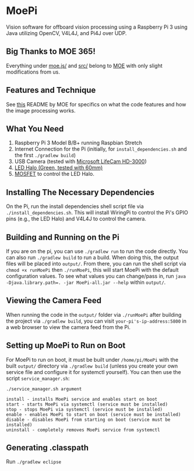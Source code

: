 # MoePi
Vision software for offboard vision processing using a Raspberry Pi 3 using Java utilizing OpenCV, V4L4J, and Pi4J over UDP.

## Big Thanks to MOE 365!
Everything under [moe.js/](https://github.com/MOERobotics/moe.js) and [src/](https://github.com/MOERobotics/stronghold-pi-2016) belong to [MOE](http://moe365.org/) with only slight modifications from us.

## Features and Technique
See [this](https://github.com/MOERobotics/stronghold-pi-2016/blob/master/README.md) README by MOE for specifics on what the code features and how the image processing works.

## What You Need
1. Raspberry Pi 3 Model B/B+ running Raspbian Stretch
2. Internet Connection for the Pi (initially, for `install_dependencies.sh` and the first `./gradlew build`)
3. USB Camera (tested with [Microsoft LifeCam HD-3000](https://www.amazon.com/Microsoft-3364820-LifeCam-HD-3000/dp/B008ZVRAQS))
4. [LED Halo (Green, tested with 60mm)](https://www.superbrightleds.com/moreinfo/led-halo-rings/led-halo-angel-eye-headlight-accent-lights/49/307/)
5. [MOSFET](https://www.amazon.com/WINGONEER-IRF520-MOSFET-Driver-Module/dp/B06XHH1TQM) to control the LED Halo.

## Installing The Necessary Dependencies
On the Pi, run the install dependencies shell script file via `./install_dependencies.sh`. This will install WiringPi to control the Pi's GPIO pins (e.g., the LED Halo) and V4L4J to control the camera.

## Building and Running on the Pi
If you are on the pi, you can use `./gradlew run` to run the code directly. You can also run `./gradlew build` to run a build. When doing this, the output files will be placed into `output/`. From there, you can run the shell script via `chmod +x runMoePi` then `./runMoePi`, this will start MoePi with the default configuration values. To see what values you can change/pass in, run `java -Djava.library.path=. -jar MoePi-all.jar --help` within `output/`.

## Viewing the Camera Feed
When running the code in the `output/` folder via `./runMoePi` after building the project via `./gradlew build`, you can visit `your-pi's-ip-address:5800` in a web browser to view the camera feed from the Pi.

## Setting up MoePi to Run on Boot
For MoePi to run on boot, it must be built under `/home/pi/MoePi` with the built `output/` directory via `./gradlew build` (unless you create your own service file and configure it for systemctl yourself). You can then use the script `service_manager.sh`:
```
./service_manager.sh argument

install - installs MoePi service and enables start on boot
start - starts MoePi via systemctl (service must be installed)
stop - stops MoePi via systemctl (service must be installed)
enable - enables MoePi to start on boot (service must be installed)
disable - disables MoePi from starting on boot (service must be installed)
uninstall - completely removes MoePi service from systemctl
```

## Generating .classpath
Run `./gradlew eclipse`
